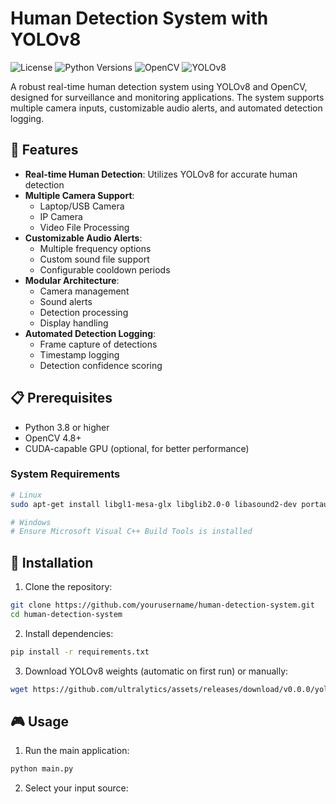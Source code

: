 # Human Detection System with YOLOv8

![License](https://img.shields.io/badge/license-MIT-blue.svg)
![Python Versions](https://img.shields.io/badge/python-3.8%20%7C%203.9%20%7C%203.10-blue)
![OpenCV](https://img.shields.io/badge/OpenCV-4.8%2B-green)
![YOLOv8](https://img.shields.io/badge/YOLOv8-latest-green)

A robust real-time human detection system using YOLOv8 and OpenCV, designed for surveillance and monitoring applications. The system supports multiple camera inputs, customizable audio alerts, and automated detection logging.

## 🚀 Features

- **Real-time Human Detection**: Utilizes YOLOv8 for accurate human detection
- **Multiple Camera Support**:
  - Laptop/USB Camera
  - IP Camera
  - Video File Processing
- **Customizable Audio Alerts**:
  - Multiple frequency options
  - Custom sound file support
  - Configurable cooldown periods
- **Modular Architecture**:
  - Camera management
  - Sound alerts
  - Detection processing
  - Display handling
- **Automated Detection Logging**:
  - Frame capture of detections
  - Timestamp logging
  - Detection confidence scoring

## 📋 Prerequisites

- Python 3.8 or higher
- OpenCV 4.8+
- CUDA-capable GPU (optional, for better performance)

### System Requirements

```bash
# Linux
sudo apt-get install libgl1-mesa-glx libglib2.0-0 libasound2-dev portaudio19-dev

# Windows
# Ensure Microsoft Visual C++ Build Tools is installed
```

## 🔧 Installation

1. Clone the repository:
```bash
git clone https://github.com/yourusername/human-detection-system.git
cd human-detection-system
```

2. Install dependencies:
```bash
pip install -r requirements.txt
```

3. Download YOLOv8 weights (automatic on first run) or manually:
```bash
wget https://github.com/ultralytics/assets/releases/download/v0.0.0/yolov8n.pt
```

## 🎮 Usage

1. Run the main application:
```bash
python main.py
```

2. Select your input source: